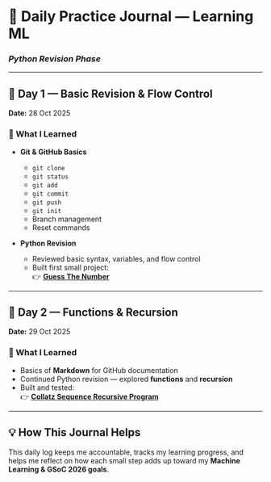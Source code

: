 # 🧠 Daily Practice Journal — Learning ML
### *Python Revision Phase*

---

## 📅 Day 1 — Basic Revision & Flow Control
**Date:** 28 Oct 2025  

### 🧰 What I Learned
- **Git & GitHub Basics**
  - `git clone`
  - `git status`
  - `git add`
  - `git commit`
  - `git push`
  - `git init`
  - Branch management
  - Reset commands

- **Python Revision**
  - Reviewed basic syntax, variables, and flow control  
  - Built first small project:  
    👉 [**Guess The Number**](https://github.com/abhi280107/Learning-ML/blob/7ebf47e30875c92842db5e5dfccbd141cfa22fca/PythonRevision/GuessTheNumber.py)

---

## 📅 Day 2 — Functions & Recursion
**Date:** 29 Oct 2025  

### 🧰 What I Learned
- Basics of **Markdown** for GitHub documentation  
- Continued Python revision — explored **functions** and **recursion**  
- Built and tested:  
  👉 [**Collatz Sequence Recursive Program**](https://github.com/abhi280107/Learning-ML/blob/7ebf47e30875c92842db5e5dfccbd141cfa22fca/PythonRevision/CollatzSequence.py)

---

## 💡 How This Journal Helps
This daily log keeps me accountable, tracks my learning progress, and helps me reflect on how each small step adds up toward my **Machine Learning & GSoC 2026 goals**.
